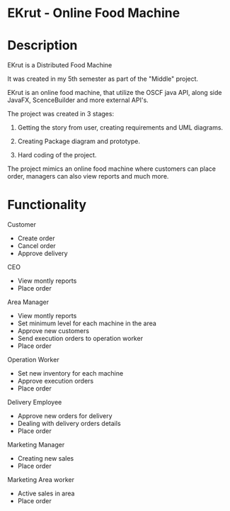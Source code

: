 # EKrut - Online Food Machine

# Description

EKrut is a Distributed Food Machine

It was created in my 5th semester as part of the "Middle" project.

EKrut is an online food machine, that utilize the OSCF java API, along side JavaFX, ScenceBuilder and more external API's.

The project was created in 3 stages:

1) Getting the story from user, creating requirements and UML diagrams.

2) Creating Package diagram and prototype.

3) Hard coding of the project.

The project mimics an online food machine where customers can place order, managers can also view reports and much more.

# Functionality

Customer
  - Create order
  - Cancel order
  - Approve delivery
  
CEO
  - View montly reports
  - Place order
 
Area Manager
  - View montly reports
  - Set minimum level for each machine in the area
  - Approve new customers
  - Send execution orders to operation worker
  - Place order
  
Operation Worker
  - Set new inventory for each machine
  - Approve execution orders
  - Place order
  
Delivery Employee
  - Approve new orders for delivery
  - Dealing with delivery orders details
  - Place order
  
Marketing Manager
  - Creating new sales
  - Place order
  
Marketing Area worker
  - Active sales in area
  - Place order
  

  


